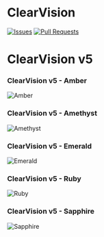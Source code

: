 # ClearVision
[![Issues](https://img.shields.io/github/issues/Zerthox/ClearVision.svg?style=flat-square)](https://github.com/Zerthox/ClearVision/issues)
[![Pull Requests](https://img.shields.io/github/issues-pr/Zerthox/ClearVision.svg?style=flat-square)](https://github.com/Zerthox/ClearVision/pulls)

# ClearVision v5

### ClearVision v5 - Amber
![Amber](https://raw.githubusercontent.com/xcruxiex/BBDThemes/master/Themes/ClearVisionV5/images/amber.jpg)

### ClearVision v5 - Amethyst
![Amethyst](https://github.com/xcruxiex/BBDThemes/Themes/ClearVisionV5/screenshots/Amethyst.png)

### ClearVision v5 - Emerald
![Emerald](https://github.com/xcruxiex/BBDThemes/Themes/ClearVisionV5/screenshots/Emerald.png)

### ClearVision v5 - Ruby
![Ruby](https://github.com/xcruxiex/BBDThemes/Themes/ClearVisionV5/screenshots/Ruby.png)

### ClearVision v5 - Sapphire
![Sapphire](https://github.com/xcruxiex/BBDThemes/Themes/ClearVisionV5/screenshots/Sapphire.png)
